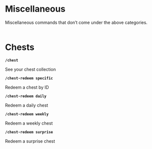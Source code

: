 <h1>Miscellaneous</h1>

Miscellaneous commands that don’t come under the above categories.
<br>
<br>
# Chests

__`/chest`__

See your chest collection


__`/chest-redeem specific`__

Redeem a chest by ID


__`/chest-redeem daily`__

Redeem a daily chest


__`/chest-redeem weekly`__

Redeem a weekly chest


__`/chest-redeem surprise`__

Redeem a surprise chest